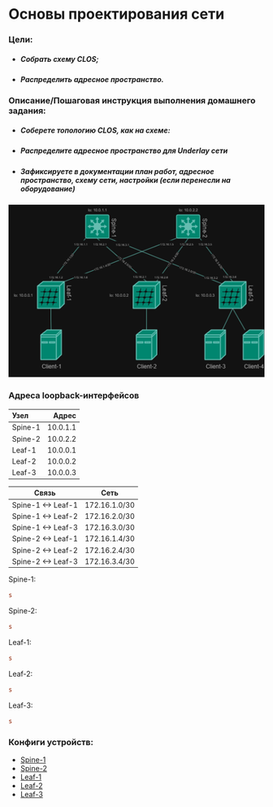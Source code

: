 # Основы проектирования сети

### Цели:
- ##### Собрать схему CLOS;
- ##### Распределить адресное пространство.

### Описание/Пошаговая инструкция выполнения домашнего задания:
- ##### Соберете топологию CLOS, как на схеме: 
- ##### Распределите адресное пространство для Underlay сети
- ##### Зафиксируете в документации план работ, адресное пространство, схему сети, настройки (если перенесли на оборудование)



![Схема сети с адресацией](images/image1.png)

### Адреса loopback-интерфейсов 
| Узел | Адрес |
|:---------|--------:|
| Spine-1 | 10.0.1.1 |
| Spine-2 | 10.0.2.2 |
| Leaf-1 | 10.0.0.1 |
| Leaf-2 | 10.0.0.2 |
| Leaf-3 | 10.0.0.3 |

| Связь | Сеть |
|:--------:|:---------:|
| Spine-1 <-> Leaf-1 | 172.16.1.0/30 |
| Spine-1 <-> Leaf-2 | 172.16.2.0/30 |
| Spine-1 <-> Leaf-3 | 172.16.3.0/30 |
| Spine-2 <-> Leaf-1 | 172.16.1.4/30 |
| Spine-2 <-> Leaf-2 | 172.16.2.4/30 |
| Spine-2 <-> Leaf-3 | 172.16.3.4/30 |



Spine-1:
```cfg
s
```

Spine-2:
```cfg
s
```

Leaf-1:
```cfg
s
```

Leaf-2:
```cfg
s
```

Leaf-3:
```cfg
s
```


### Конфиги устройств:
- [Spine-1](configs/S1.txt)
- [Spine-2](configs/S2.txt)
- [Leaf-1](configs/L1.txt)
- [Leaf-2](configs/L2.txt)
- [Leaf-3](configs/L3.txt)
